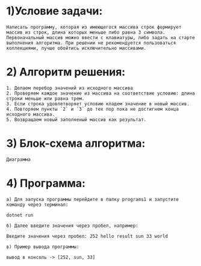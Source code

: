 # 1)Условие задачи:
	Написать программу, которая из имеющегося массива строк формирует массив из строк, длина которых меньше либо равна 3 символа. Первоначальный массив можно ввести с клавиатуры, либо задать на старте выполнения алгоритма. При решении не рекомендуется пользоваться коллекциями, лучше обойтись исключительно массивами.
		
# 2) Алгоритм решения:
	1. Делаем перебор значений из исходного массива
	2. Проверяем каждое значение из массива на соответствие условию: длина строки меньше или равна трем.
	3. Если строка удовлетворяет условию кладем значение в новый массив.
	4. Повторяем пункты `2` и `3` до тех пор пока не достигнем конца исходного массива.
	5. Возвращаем новый заполненый массив как результат.
			
# 3) Блок-схема алгоритма:
 	Диаграмма
		
# 4) Программа:
	a) Для запуска программы перейдите в папку programs1 и запустите команду через терминал:
	
	dotnet run 
	
	б) Далее введите значения через пробел, например:
	
	Введите значения через пробел: 252 hello result sun 33 world
	
	в) Пример вывода программы:
	
	вывод в консоль -> [252, sun, 33]
